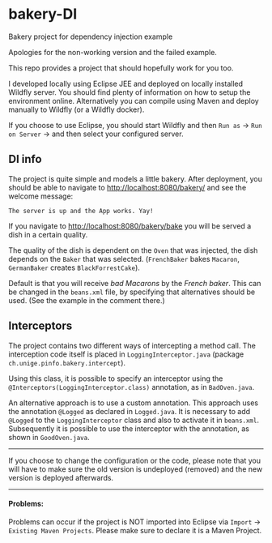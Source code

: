 # bakery-DI
Bakery project for dependency injection example

Apologies for the non-working version and the failed example.

This repo provides a project that should hopefully work for you too.

I developed locally using Eclipse JEE and deployed on locally installed Wildfly server.
You should find plenty of information on how to setup the environment online.
Alternatively you can compile using Maven and deploy manually to Wildfly (or a Wildfly docker).


If you choose to use Eclipse, you should start Wildfly and then `Run as` -> `Run on Server` -> and then select your configured server.


## DI info

The project is quite simple and models a little bakery.
After deployment, you should be able to navigate to   [http://localhost:8080/bakery/](http://localhost:8080/bakery/)
and see the welcome message:

`The server is up and the App works. Yay!`

If you navigate to
[http://localhost:8080/bakery/bake](http://localhost:8080/bakery/bake)
you will be served a dish in a certain quality.

The quality of the dish is dependent on the `Oven` that was injected,
the dish depends on the `Baker` that was selected.
(`FrenchBaker` bakes `Macaron`, `GermanBaker` creates `BlackForrestCake`).

Default is that you will receive _bad Macarons_ by the _French baker_.
This can be changed in the `beans.xml` file, by specifying that alternatives should be used.
(See the example in the comment there.)

## Interceptors

The project contains two different ways of intercepting a method call.
The interception code itself is placed in `LoggingInterceptor.java` (package `ch.unige.pinfo.bakery.intercept`).

Using this class, it is possible to specify an interceptor using the `@Interceptors(LoggingInterceptor.class)` annotation, as in `BadOven.java`.

An alternative approach is to use a custom annotation. This approach uses the annotation `@Logged` as declared in `Logged.java`.
It is necessary to add `@Logged` to the `LoggingInterceptor` class and also to activate it in `beans.xml`.
Subsequently it is possible to use the interceptor with the annotation, as shown in `GoodOven.java`.

---
If you choose to change the configuration or the code, please note that you will have to make sure the old version is undeployed (removed) and the new version is deployed afterwards.


---
#### Problems:

Problems can occur if the project is NOT imported into Eclipse via `Import` -> `Existing Maven Projects`. Please make sure to declare it is a Maven Project.
